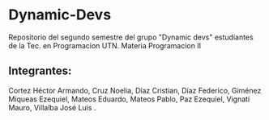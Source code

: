 # Dynamic-Devs
Repositorio del segundo semestre del grupo "Dynamic devs" estudiantes de la Tec. en Programacion UTN. Materia Programacion II

## Integrantes:
Cortez Héctor Armando, Cruz Noelia, Díaz Cristian, Díaz Federico, Giménez Miqueas Ezequiel, Mateos Eduardo, Mateos Pablo, Paz Ezequiel, Vignati Mauro, Villalba José Luis .
